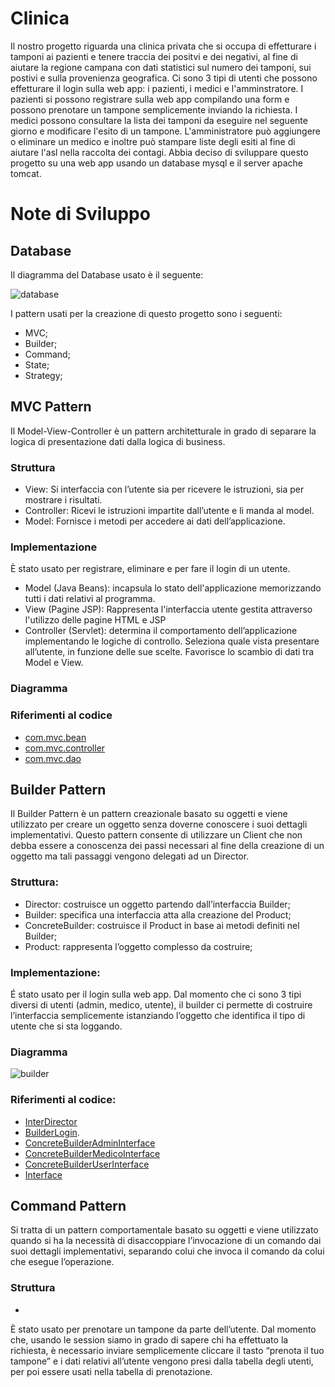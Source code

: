 # Clinica

Il nostro progetto riguarda una clinica privata che si occupa di effetturare i tamponi ai pazienti e tenere traccia dei positvi e dei negativi, al fine di aiutare la regione campana con dati statistici sul numero dei tamponi, sui postivi e sulla provenienza geografica. 
Ci sono 3 tipi di utenti che possono effetturare il login sulla web app: i pazienti, i medici e l'amminstratore. 
I pazienti si possono registrare sulla web app compilando una form e possono prenotare un tampone semplicemente inviando la richiesta.
I medici possono consultare la lista dei tamponi da eseguire nel seguente giorno e modificare l'esito di un tampone.
L'amministratore può aggiungere o eliminare un medico e inoltre può stampare liste degli esiti al fine di aiutare l'asl nella raccolta dei contagi.
Abbia deciso di sviluppare questo progetto su una web app usando un database mysql e il server apache tomcat.

# Note di Sviluppo

## Database
Il diagramma del Database usato è il seguente:

![database](https://user-images.githubusercontent.com/46711940/109360507-a939fd00-7887-11eb-8415-a91e00623f5b.png)

I pattern usati per la creazione di questo progetto sono i seguenti:
- MVC;
- Builder;
- Command;
- State;
- Strategy;

## MVC Pattern
Il Model-View-Controller è un pattern architetturale in grado di separare la logica di presentazione dati dalla logica di business.

### Struttura
- View: Si interfaccia con l’utente sia per ricevere le istruzioni, sia per mostrare i risultati.
- Controller: Ricevi le istruzioni impartite dall’utente e li manda al model.
- Model: Fornisce i metodi per accedere ai dati dell’applicazione.

### Implementazione
È stato usato per registrare, eliminare e per fare il login di un utente. 
- Model (Java Beans): incapsula lo stato dell'applicazione memorizzando tutti i dati relativi al programma.
- View (Pagine JSP): Rappresenta l'interfaccia utente gestita attraverso l'utilizzo delle pagine HTML e JSP
- Controller (Servlet): determina il comportamento dell’applicazione implementando le logiche di controllo. Seleziona quale vista presentare all’utente, in funzione delle sue scelte. Favorisce lo scambio di dati tra Model e View.

### Diagramma

### Riferimenti al codice
- [com.mvc.bean](https://github.com/ibarowsky/Clinica/tree/main/src/com.mvc.bean)
- [com.mvc.controller](https://github.com/ibarowsky/Clinica/tree/main/src/com.mvc.controller)
- [com.mvc.dao](https://github.com/ibarowsky/Clinica/tree/main/src/com.mvc.dao)

## Builder Pattern
Il Builder Pattern è un pattern creazionale basato su oggetti e viene utilizzato per creare un oggetto senza doverne conoscere i suoi dettagli implementativi.
Questo pattern consente di utilizzare un Client che non debba essere a conoscenza dei passi necessari al fine della creazione di un oggetto ma tali passaggi vengono delegati ad un Director.

### Struttura:
- Director: costruisce un oggetto partendo dall’interfaccia Builder;
- Builder: specifica una interfaccia atta alla creazione del Product;
- ConcreteBuilder: costruisce il Product in base ai metodi definiti nel Builder;
- Product: rappresenta l’oggetto complesso da costruire;

### Implementazione:
É stato usato per il login sulla web app. Dal momento che ci sono 3 tipi diversi di utenti (admin, medico, utente), il builder ci permette di costruire l’interfaccia semplicemente istanziando l’oggetto che identifica il tipo di utente che si sta loggando.

### Diagramma
![builder](https://user-images.githubusercontent.com/46711940/109393957-ccff5080-7924-11eb-9162-80bba5083e9e.png)

### Riferimenti al codice:
- [InterDirector](https://github.com/ibarowsky/Clinica/blob/main/src/BuilderPattern/InterfDirector.java)
- [BuilderLogin](https://github.com/ibarowsky/Clinica/blob/main/src/BuilderPattern/BuilderLogin.java).
- [ConcreteBuilderAdminInterface](https://github.com/ibarowsky/Clinica/blob/main/src/BuilderPattern/ConcreteBuilderAdminInterface.java)
- [ConcreteBuilderMedicoInterface](https://github.com/ibarowsky/Clinica/blob/main/src/BuilderPattern/ConcreteBuilderMedicoInterface.java)
- [ConcreteBuilderUserInterface](https://github.com/ibarowsky/Clinica/blob/main/src/BuilderPattern/ConcreteBuilderUserInterface.java)
- [Interface](https://github.com/ibarowsky/Clinica/blob/main/src/BuilderPattern/Interface.java)

## Command Pattern
Si tratta di un pattern comportamentale basato su oggetti e viene utilizzato quando si ha la necessità di disaccoppiare l’invocazione di un comando dai suoi dettagli implementativi, separando colui che invoca il comando da colui che esegue l’operazione.

### Struttura
- 

È stato usato per prenotare un tampone da parte dell’utente. Dal momento che, usando le session siamo in grado di sapere chi ha effettuato la richiesta, è necessario inviare semplicemente  cliccare il tasto “prenota il tuo tampone” e i dati relativi all’utente vengono presi dalla tabella degli utenti, per poi essere usati nella tabella di prenotazione.
